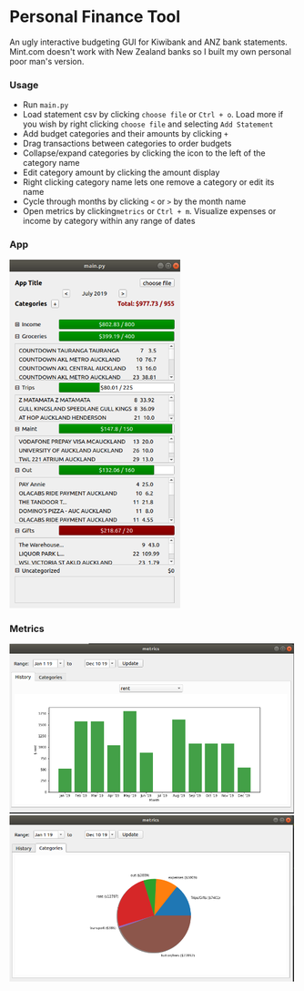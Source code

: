 # Personal Finance Tool
An ugly interactive budgeting GUI for Kiwibank and ANZ bank statements. Mint.com doesn't work with New Zealand banks so I built my own personal poor man's version.

### Usage
* Run `main.py`
* Load statement csv by clicking `choose file` or `Ctrl + o`. Load more if you wish by right clicking `choose file` and selecting `Add Statement`
* Add budget categories and their amounts by clicking `+` 
* Drag transactions between categories to order budgets
* Collapse/expand categories by clicking the icon to the left of the category name
* Edit category amount by clicking the amount display
* Right clicking category name lets one remove a category or edit its name
* Cycle through months by clicking `<` or `>` by the month name
* Open metrics by clicking`metrics` or `Ctrl + m`. Visualize expenses or income by category within any range of dates

### App
<img src="app-snap.png" alt="screenshot" width="300"/>

### Metrics

<img src="his-snap.png" alt="screenshot" width="500"/>
<img src="cat-snap.png" alt="screenshot" width="500"/>